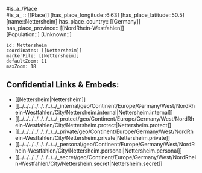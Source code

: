 ﻿---
location: [50.5,6.63] 
mapzoom: [7,12] 
mapmarker: city 
type: City
tags:
- geo/City


SpocWebEntityId: 32786
isDeleted: false
confidential: public

---
#is_a_/Place  
#is_a_ :: [[Place]] 
[has_place_longitude::6.63] 
[has_place_latitude::50.5] 
[name::Nettersheim] 
has_place_country:: [[Germany]]  
has_place_province:: [[NordRhein-Westfahlen]]  
[Population::] 
[Unknown::] 


```leaflet
id: Nettersheim
coordinates: [[Nettersheim]] 
markerFile: [[Nettersheim]] 
defaultZoom: 11 
maxZoom: 18
```


## Confidential Links & Embeds: 
- [[Nettersheim|Nettersheim]]  
- [[../../../../../../../../_internal/geo/Continent/Europe/Germany/West/NordRhein-Westfahlen/City/Nettersheim.internal|Nettersheim.internal]] 
- [[../../../../../../../../_protect/geo/Continent/Europe/Germany/West/NordRhein-Westfahlen/City/Nettersheim.protect|Nettersheim.protect]] 
- [[../../../../../../../../_private/geo/Continent/Europe/Germany/West/NordRhein-Westfahlen/City/Nettersheim.private|Nettersheim.private]] 
- [[../../../../../../../../_personal/geo/Continent/Europe/Germany/West/NordRhein-Westfahlen/City/Nettersheim.personal|Nettersheim.personal]] 
- [[../../../../../../../../_secret/geo/Continent/Europe/Germany/West/NordRhein-Westfahlen/City/Nettersheim.secret|Nettersheim.secret]] 
